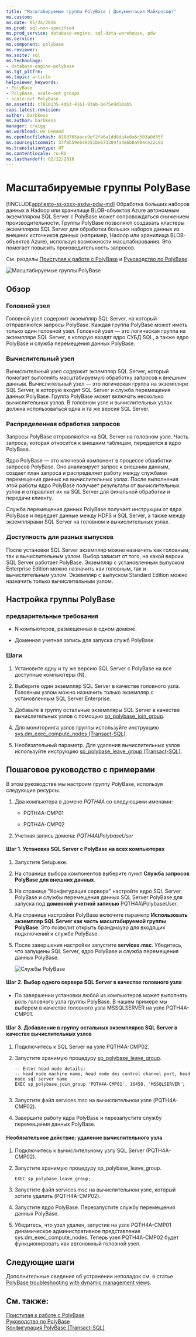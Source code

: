```yaml
---
title: "Масштабируемые группы PolyBase | Документация Майкрософт"
ms.custom: 
ms.date: 05/24/2016
ms.prod: sql-non-specified
ms.prod_service: database-engine, sql-data-warehouse, pdw
ms.service: 
ms.component: polybase
ms.reviewer: 
ms.suite: sql
ms.technology:
- database-engine-polybase
ms.tgt_pltfrm: 
ms.topic: article
helpviewer_keywords:
- PolyBase
- PolyBase, scale-out groups
- scale-out PolyBase
ms.assetid: c7810135-4d63-4161-93ab-0e75e9d10ab5
caps.latest.revision: 
author: barbkess
ms.author: barbkess
manager: craigg
ms.workload: On Demand
ms.openlocfilehash: 018d765aace9ef2f46a1dd8da4e0a6c503a0d35f
ms.sourcegitcommit: 37f0b59e648251be673389fa486b0a984ce22c81
ms.translationtype: HT
ms.contentlocale: ru-RU
ms.lasthandoff: 02/12/2018
---
```

# <a name="polybase-scale-out-groups"></a>Масштабируемые группы PolyBase
[!INCLUDE[appliesto-ss-xxxx-asdw-pdw-md](../../includes/appliesto-ss-xxxx-xxxx-xxx-md.md)]
Обработка больших наборов данных в Hadoop или хранилище BLOB-объектов Azure автономным экземпляром SQL Server с PolyBase может сопровождаться снижением производительности. Группы PolyBase позволяют создавать кластеры экземпляров SQL Server для обработки больших наборов данных из внешних источников данных (например, Hadoop или хранилища BLOB-объектов Azure), используя возможности масштабирования. Это помогает повысить производительность запросов.  
  
 См. разделы [Приступая к работе с PolyBase](../../relational-databases/polybase/get-started-with-polybase.md) и [Руководство по PolyBase](../../relational-databases/polybase/polybase-guide.md).  
  
 ![Масштабируемые группы PolyBase](../../relational-databases/polybase/media/polybase-scale-out-groups.png "Масштабируемые группы PolyBase")  
  
## <a name="overview"></a>Обзор  
  
### <a name="head-node"></a>Головной узел  
 Головной узел содержит экземпляр SQL Server, на который отправляются запросы PolyBase. Каждая группа PolyBase может иметь только один головной узел. Головной узел — это логическая группа на экземпляре SQL Server, в которую входят ядро СУБД SQL, а также ядро PolyBase и служба перемещения данных PolyBase.  
  
### <a name="compute-node"></a>Вычислительный узел  
 Вычислительный узел содержит экземпляр SQL Server, который помогает выполнять масштабируемую обработку запросов к внешним данным. Вычислительный узел — это логическая группа на экземпляре SQL Server, в которую входят SQL Server и служба перемещения данных PolyBase. Группа PolyBase может включать несколько вычислительных узлов.  В головном узле и вычислительных узлах должна использоваться одна и та же версия SQL Server.
  
### <a name="distributed-query-processing"></a>Распределенная обработка запросов  
 Запросы PolyBase отправляются на SQL Server на головном узле. Часть запроса, которая относится к внешним таблицам, передается в ядро PolyBase.  
  
 Ядро PolyBase — это ключевой компонент в процессе обработки запросов PolyBase. Оно анализирует запрос к внешним данным, создает план запроса и распределяет работу между службами перемещения данных на вычислительных узлах. После выполнения этой работы ядро PolyBase получает результаты от вычислительных узлов и отправляет их на SQL Server для финальной обработки и передачи клиенту.  
  
 Служба перемещения данных PolyBase получает инструкции от ядра PolyBase и передает данные между HDFS и SQL Server, а также между экземплярами SQL Server на головном и вычислительных узлах.  
  
### <a name="editions-availability"></a>Доступность для разных выпусков  
 После установки SQL Server экземпляр можно назначить как головным, так и вычислительным узлом.  Выбор зависит от того, на какой версии SQL Server работает PolyBase. Экземпляр с установленным выпуском Enterprise Еdition можно назначить как головным, так и вычислительным узлом. Экземпляр с выпуском Standard Еdition можно назначить только вычислительным узлом.  
  
## <a name="to-configure-a-polybase-group"></a>Настройка группы PolyBase  
  
### <a name="prerequisites"></a>предварительные требования  
  
-   N компьютеров, размещенных в одном домене.  
  
-   Доменная учетная запись для запуска служб PolyBase.  
  
### <a name="steps"></a>Шаги  
  
1.  Установите одну и ту же версию SQL Server с PolyBase на все доступные компьютеры (N).  
  
2.  Выберите один экземпляр SQL Server в качестве головного узла. Головным узлом можно назначить только экземпляр с установленным SQL Server Enterprise.  
  
3.  Добавьте в группу остальные экземпляры SQL Server в качестве вычислительных узлов с помощью [sp_polybase_join_group](../../relational-databases/system-stored-procedures/polybase-stored-procedures-sp-polybase-join-group.md).  
  
4.  Для мониторинга узлов группы используйте инструкцию [sys.dm_exec_compute_nodes (Transact-SQL)](../../relational-databases/system-dynamic-management-views/sys-dm-exec-compute-nodes-transact-sql.md).  
  
5.  Необязательный параметр. Для удаления вычислительных узлов используйте инструкцию [sp_polybase_leave_group (Transact-SQL)](../../relational-databases/system-stored-procedures/polybase-stored-procedures-sp-polybase-leave-group.md).  
  
## <a name="example-walk-through"></a>Пошаговое руководство с примерами  
 В этом руководстве мы настроим группу PolyBase, используя следующие ресурсы.  
  
1.  Два компьютера в домене *PQTH4A* со следующими именами:  
  
    -   PQTH4A-CMP01  
  
    -   PQTH4A-CMP02  
  
2.  Учетная запись домена: *PQTH4A\PolybaseUser*  
  
#### <a name="step-1-install-sql-server-with-polybase-on-all-machines"></a>Шаг 1. Установка SQL Server с PolyBase на всех компьютерах  
  
1.  Запустите Setup.exe.  
  
2.  На странице выбора компонентов выберите пункт **Служба запросов PolyBase для внешних данных**.  
  
3.  На странице "Конфигурация сервера" настройте ядро SQL Server PolyBase и службы перемещения данных SQL Server PolyBase для запуска под **доменной учетной записью** PQTH4A\PolybaseUser.  
  
4.  На странице настройки PolyBase включите параметр **Использовать экземпляр SQL Server как часть масштабируемой группы PolyBase**. Это позволит открыть брандмауэр для входящих подключений к службе PolyBase.  
  
5.  После завершения настройки запустите **services.msc**. Убедитесь, что запущены SQL Server, ядро PolyBase и служба перемещения данных PolyBase.  
  
     ![Службы PolyBase](../../relational-databases/polybase/media/polybase-services.png "Службы PolyBase")  
  
#### <a name="step-2-select-one-sql-server-as-head-node"></a>Шаг 2. Выбор одного сервера SQL Server в качестве головного узла  
  
-   По завершении установки любой из компьютеров может выполнять роль головного узла группы PolyBase. В нашем примере мы выберем в качестве головного узла MSSQLSERVER на узле PQTH4A-CMP01.  
  
#### <a name="step-3-add-other-sql-server-instances-as-compute-nodes"></a>Шаг 3. Добавление в группу остальных экземпляров SQL Server в качестве вычислительных узлов  
  
1.  Подключитесь к SQL Server на узле PQTH4A-CMP02.  
  
2.  Запустите хранимую процедуру [sp_polybase_leave_group](../../relational-databases/system-stored-procedures/polybase-stored-procedures-sp-polybase-join-group.md).  
  
    ```  
    -- Enter head node details:   
    -- head node machine name, head node dms control channel port, head node sql server name  
    EXEC sp_polybase_join_group 'PQTH4A-CMP01', 16450, 'MSSQLSERVER';  
  
    ```  
  
3.  Запустите файл services.msc на вычислительном узле (PQTH4A-CMP02).  
  
4.  Завершите работу ядра PolyBase и перезапустите службу перемещения данных PolyBase.  
  
#### <a name="optional-remove-a-compute-node"></a>Необязательное действие: удаление вычислительного узла  
  
1.  Подключитесь к вычислительному узлу SQL Server (PQTH4A-CMP02).  
  
2.  Запустите хранимую процедуру sp_polybase_leave_group.  
  
    ```  
    EXEC sp_polybase_leave_group;  
    ```  
  
3.  Запустите файл services.msc на вычислительном узле, который хотите удалить (PQTH4A-CMP02).  
  
4.  Запустите ядро PolyBase. Перезапустите службу перемещения данных PolyBase.  
  
5.  Убедитесь, что узел удален, запустив на узле PQTH4A-CMP01 динамическое административное представление sys.dm_exec_compute_nodes. Теперь узел PQTH4A-CMP02 будет функционировать как автономный головной узел.  
  
## <a name="next-steps"></a>Следующие шаги  
 Дополнительные сведения об устранении неполадок см. в статье [PolyBase troubleshooting with dynamic management views](http://msdn.microsoft.com/library/ce9078b7-a750-4f47-b23e-90b83b783d80).  
  
## <a name="see-also"></a>См. также:  
 [Приступая к работе с PolyBase](../../relational-databases/polybase/get-started-with-polybase.md)   
 [Руководство по PolyBase](../../relational-databases/polybase/polybase-guide.md)   
 [Конфигурация PolyBase (Transact-SQL)](../../database-engine/configure-windows/polybase-connectivity-configuration-transact-sql.md)  
  
  
